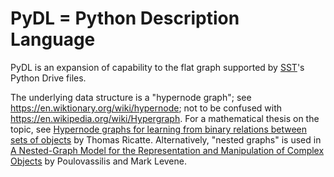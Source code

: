 # PyDL = Python Description Language

PyDL is an expansion of capability to the flat graph supported by [SST](https://github.com/sstsimulator)'s Python Drive files. 

The underlying data structure is a "hypernode graph"; see <https://en.wiktionary.org/wiki/hypernode>; 
not to be confused with <https://en.wikipedia.org/wiki/Hypergraph>.
For a mathematical thesis on the topic, see [Hypernode graphs for learning from binary relations between sets of objects](https://hal.archives-ouvertes.fr/tel-01246240/document) by Thomas Ricatte.
Alternatively, "nested graphs" is used in [A Nested-Graph Model for the Representation and Manipulation of Complex Objects](https://www.dcs.bbk.ac.uk/~mark/download/tois.pdf) by Poulovassilis and Mark Levene.
